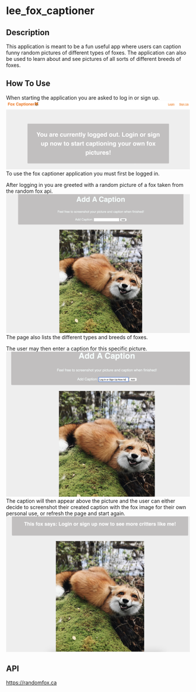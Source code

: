 # lee_fox_captioner

## Description

This application is meant to be a fun useful app where users can caption funny random pictures of different types of foxes. The application can also be used to learn about and see pictures of all sorts of different breeds of foxes.

 ## How To Use
When starting the application you are asked to log in or sign up.
<img src= public/images/readme_screenshot0.png>
To use the fox captioner application you must first be logged in.

After logging in you are greeted with a random picture of a fox taken from the random fox api.
<img src= public/images/readme_screenshot_1.png>
The page also lists the different types and breeds of foxes.

The user may then enter a caption for this specific picture.
<img src= public/images/readme_screenshot_2.png>
The caption will then appear above the picture and the user can either decide to screenshot their created caption with the fox image for their own personal use, or refresh the page and start again.
<img src= public/images/readme_screenshot3.png>


## API
https://randomfox.ca

